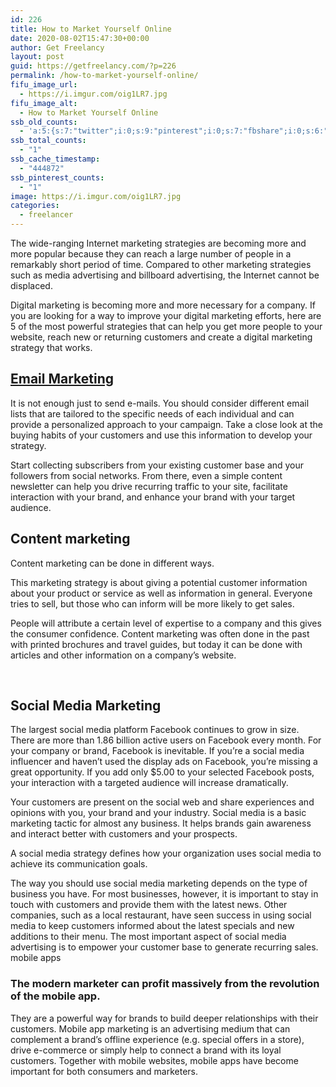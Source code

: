 ```yaml
---
id: 226
title: How to Market Yourself Online
date: 2020-08-02T15:47:30+00:00
author: Get Freelancy
layout: post
guid: https://getfreelancy.com/?p=226
permalink: /how-to-market-yourself-online/
fifu_image_url:
  - https://i.imgur.com/oig1LR7.jpg
fifu_image_alt:
  - How to Market Yourself Online
ssb_old_counts:
  - 'a:5:{s:7:"twitter";i:0;s:9:"pinterest";i:0;s:7:"fbshare";i:0;s:6:"reddit";i:0;s:6:"tumblr";i:0;}'
ssb_total_counts:
  - "1"
ssb_cache_timestamp:
  - "444872"
ssb_pinterest_counts:
  - "1"
image: https://i.imgur.com/oig1LR7.jpg
categories:
  - freelancer
---
```

The wide-ranging Internet marketing strategies are becoming more and more popular because they can reach a large number of people in a remarkably short period of time. Compared to other marketing strategies such as media advertising and billboard advertising, the Internet cannot be displaced.

Digital marketing is becoming more and more necessary for a company. If you are looking for a way to improve your digital marketing efforts, here are 5 of the most powerful strategies that can help you get more people to your website, reach new or returning customers and create a digital marketing strategy that works.

## [Email Marketing](https://getfreelancy.com/how-do-you-reach-your-customers-and-potential-customers-through-email-marketing/)

It is not enough just to send e-mails. You should consider different email lists that are tailored to the specific needs of each individual and can provide a personalized approach to your campaign. Take a close look at the buying habits of your customers and use this information to develop your strategy.

Start collecting subscribers from your existing customer base and your followers from social networks. From there, even a simple content newsletter can help you drive recurring traffic to your site, facilitate interaction with your brand, and enhance your brand with your target audience.

## Content marketing

Content marketing can be done in different ways.

This marketing strategy is about giving a potential customer information about your product or service as well as information in general. Everyone tries to sell, but those who can inform will be more likely to get sales.

People will attribute a certain level of expertise to a company and this gives the consumer confidence. Content marketing was often done in the past with printed brochures and travel guides, but today it can be done with articles and other information on a company&#8217;s website.

&nbsp;

## Social Media Marketing

The largest social media platform Facebook continues to grow in size. There are more than 1.86 billion active users on Facebook every month. For your company or brand, Facebook is inevitable. If you&#8217;re a social media influencer and haven&#8217;t used the display ads on Facebook, you&#8217;re missing a great opportunity. If you add only $5.00 to your selected Facebook posts, your interaction with a targeted audience will increase dramatically.

Your customers are present on the social web and share experiences and opinions with you, your brand and your industry. Social media is a basic marketing tactic for almost any business. It helps brands gain awareness and interact better with customers and your prospects.

A social media strategy defines how your organization uses social media to achieve its communication goals.

The way you should use social media marketing depends on the type of business you have. For most businesses, however, it is important to stay in touch with customers and provide them with the latest news. Other companies, such as a local restaurant, have seen success in using social media to keep customers informed about the latest specials and new additions to their menu. The most important aspect of social media advertising is to empower your customer base to generate recurring sales.  
mobile apps

### The modern marketer can profit massively from the revolution of the mobile app.

They are a powerful way for brands to build deeper relationships with their customers. Mobile app marketing is an advertising medium that can complement a brand&#8217;s offline experience (e.g. special offers in a store), drive e-commerce or simply help to connect a brand with its loyal customers. Together with mobile websites, mobile apps have become important for both consumers and marketers.